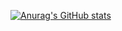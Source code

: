 [![Anurag's GitHub stats](https://github-readme-stats.vercel.app/api?username=benedettapacilli&count_private=true)](https://github.com/anuraghazra/github-readme-stats)
